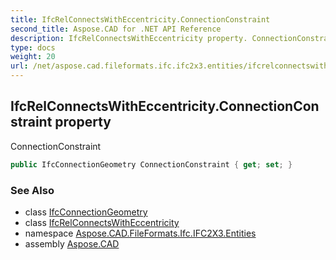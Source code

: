 ```yaml
---
title: IfcRelConnectsWithEccentricity.ConnectionConstraint
second_title: Aspose.CAD for .NET API Reference
description: IfcRelConnectsWithEccentricity property. ConnectionConstraint
type: docs
weight: 20
url: /net/aspose.cad.fileformats.ifc.ifc2x3.entities/ifcrelconnectswitheccentricity/connectionconstraint/
---
```

## IfcRelConnectsWithEccentricity.ConnectionConstraint property

ConnectionConstraint

```csharp
public IfcConnectionGeometry ConnectionConstraint { get; set; }
```

### See Also

* class [IfcConnectionGeometry](../../ifcconnectiongeometry/)
* class [IfcRelConnectsWithEccentricity](../)
* namespace [Aspose.CAD.FileFormats.Ifc.IFC2X3.Entities](../../ifcrelconnectswitheccentricity/)
* assembly [Aspose.CAD](../../../)


